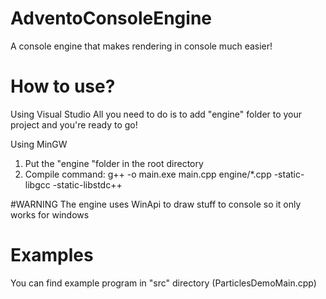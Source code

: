 # AdventoConsoleEngine
A console engine that makes rendering in console much easier!

# How to use?

Using Visual Studio
  All you need to do is to add "engine" folder to your project and you're ready to go!

Using MinGW
  1. Put the "engine "folder in the root directory
  2. Compile command: g++ -o main.exe main.cpp engine/*.cpp -static-libgcc -static-libstdc++

#WARNING
The engine uses WinApi to draw stuff to console so it only works for windows

# Examples
You can find example program in "src" directory (ParticlesDemoMain.cpp)
